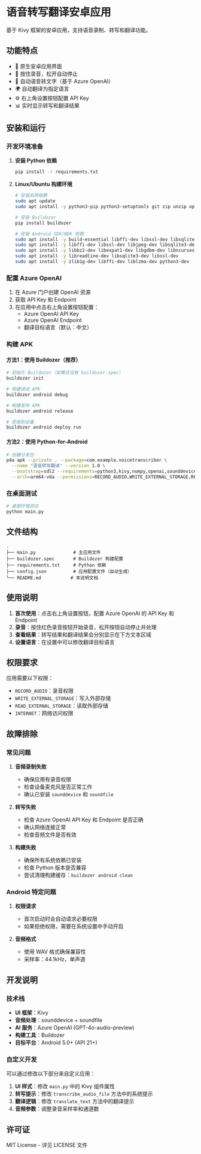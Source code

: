 # 语音转写翻译安卓应用

基于 Kivy 框架的安卓应用，支持语音录制、转写和翻译功能。

## 功能特点

- 📱 原生安卓应用界面
- 🎤 按住录音，松开自动停止
- 📝 自动语音转文字（基于 Azure OpenAI）
- 🌍 自动翻译为指定语言
- ⚙️ 右上角设置按钮配置 API Key
- 📊 实时显示转写和翻译结果

## 安装和运行

### 开发环境准备

1. **安装 Python 依赖**
   ```bash
   pip install -r requirements.txt
   ```

2. **Linux/Ubuntu 构建环境**
   ```bash
   # 安装系统依赖
   sudo apt update
   sudo apt install -y python3-pip python3-setuptools git zip unzip openjdk-8-jdk
   
   # 安装 Buildozer
   pip install buildozer
   
   # 安装 Android SDK/NDK 依赖
   sudo apt install -y build-essential libffi-dev libssl-dev libsqlite3-dev
   sudo apt install -y libffi-dev libssl-dev libjpeg-dev libsqlite3-dev
   sudo apt install -y libbz2-dev libexpat1-dev libgdbm-dev libncurses5-dev
   sudo apt install -y libreadline-dev libsqlite3-dev libssl-dev
   sudo apt install -y zlib1g-dev libffi-dev liblzma-dev python3-dev
   ```

### 配置 Azure OpenAI

1. 在 Azure 门户创建 OpenAI 资源
2. 获取 API Key 和 Endpoint
3. 在应用中点击右上角设置按钮配置：
   - Azure OpenAI API Key
   - Azure OpenAI Endpoint
   - 翻译目标语言（默认：中文）

### 构建 APK

#### 方法1：使用 Buildozer（推荐）

```bash
# 初始化 Buildozer（如果还没有 buildozer.spec）
buildozer init

# 构建调试 APK
buildozer android debug

# 构建发布 APK
buildozer android release

# 安装到设备
buildozer android deploy run
```

#### 方法2：使用 Python-for-Android

```bash
# 创建分发包
p4a apk --private . --package=com.example.voicetranscriber \
  --name "语音转写翻译" --version 1.0 \
  --bootstrap=sdl2 --requirements=python3,kivy,numpy,openai,sounddevice,soundfile \
  --arch=arm64-v8a --permissions=RECORD_AUDIO,WRITE_EXTERNAL_STORAGE,READ_EXTERNAL_STORAGE,INTERNET
```

### 在桌面测试

```bash
# 桌面环境测试
python main.py
```

## 文件结构

```
.
├── main.py              # 主应用文件
├── buildozer.spec       # Buildozer 构建配置
├── requirements.txt     # Python 依赖
├── config.json          # 应用配置文件（自动生成）
└── README.md           # 本说明文档
```

## 使用说明

1. **首次使用**：点击右上角设置按钮，配置 Azure OpenAI 的 API Key 和 Endpoint
2. **录音**：按住红色录音按钮开始录音，松开按钮自动停止并处理
3. **查看结果**：转写结果和翻译结果会分别显示在下方文本区域
4. **设置语言**：在设置中可以修改翻译目标语言

## 权限要求

应用需要以下权限：
- `RECORD_AUDIO`：录音权限
- `WRITE_EXTERNAL_STORAGE`：写入外部存储
- `READ_EXTERNAL_STORAGE`：读取外部存储
- `INTERNET`：网络访问权限

## 故障排除

### 常见问题

1. **音频录制失败**
   - 确保应用有录音权限
   - 检查设备麦克风是否正常工作
   - 确认已安装 `sounddevice` 和 `soundfile`

2. **转写失败**
   - 检查 Azure OpenAI API Key 和 Endpoint 是否正确
   - 确认网络连接正常
   - 检查音频文件是否有效

3. **构建失败**
   - 确保所有系统依赖已安装
   - 检查 Python 版本是否兼容
   - 尝试清理构建缓存：`buildozer android clean`

### Android 特定问题

1. **权限请求**
   - 首次启动时会自动请求必要权限
   - 如果拒绝权限，需要在系统设置中手动开启

2. **音频格式**
   - 使用 WAV 格式确保兼容性
   - 采样率：44.1kHz，单声道

## 开发说明

### 技术栈

- **UI 框架**：Kivy
- **音频处理**：sounddevice + soundfile
- **AI 服务**：Azure OpenAI (GPT-4o-audio-preview)
- **构建工具**：Buildozer
- **目标平台**：Android 5.0+ (API 21+)

### 自定义开发

可以通过修改以下部分来自定义应用：

1. **UI 样式**：修改 `main.py` 中的 Kivy 组件属性
2. **转写提示**：修改 `transcribe_audio_file` 方法中的系统提示
3. **翻译逻辑**：修改 `translate_text` 方法中的翻译提示
4. **音频参数**：调整录音采样率和通道数

## 许可证

MIT License - 详见 LICENSE 文件